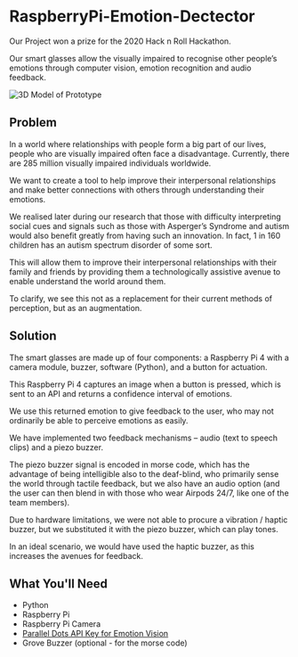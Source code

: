 # RaspberryPi-Emotion-Dectector
Our Project won a prize for the 2020 Hack n Roll Hackathon.

Our smart glasses allow the visually impaired to recognise other people’s emotions through computer vision, emotion recognition and audio feedback. 

![3D Model of Prototype](https://i.imgur.com/8fbRJH8.jpg)



## Problem
In a world where relationships with people form a big part of our lives, people who are visually impaired often face a disadvantage. Currently, there are 285 million visually impaired individuals worldwide. 

We want to create a tool to help improve their interpersonal relationships and make better connections with others through understanding their emotions.

We realised later during our research that those with difficulty interpreting social cues and signals such as those with Asperger’s Syndrome and autism would also benefit greatly from having such an innovation. In fact, 1 in 160 children has an autism spectrum disorder of some sort.

This will allow them to improve their interpersonal relationships with their family and friends by providing them a technologically assistive avenue to enable understand the world around them.  

To clarify, we see this not as a replacement for their current methods of perception, but as an augmentation.

## Solution
The smart glasses are made up of four components: a Raspberry Pi 4 with a camera module, buzzer, software (Python), and a button for actuation. 

This Raspberry Pi 4 captures an image when a button is pressed, which is sent to an API and returns a confidence interval of emotions. 

We use this returned emotion to give feedback to the user, who may not ordinarily be able to perceive emotions as easily.

We have implemented two feedback mechanisms – audio (text to speech clips) and a piezo buzzer. 

The piezo buzzer signal is encoded in morse code, which has the advantage of being intelligible also to the deaf-blind, who primarily sense the world through tactile feedback, but we also have an audio option (and the user can then blend in with those who wear Airpods 24/7, like one of the team members).

Due to hardware limitations, we were not able to procure a vibration / haptic buzzer, but we substituted it with the piezo buzzer, which can play tones. 

In an ideal scenario, we would have used the haptic buzzer, as this increases the avenues for feedback.

## What You'll Need
- Python
- Raspberry Pi
- Raspberry Pi Camera
- [Parallel Dots API Key for Emotion Vision](https://www.paralleldots.com/)
- Grove Buzzer (optional - for the morse code)

